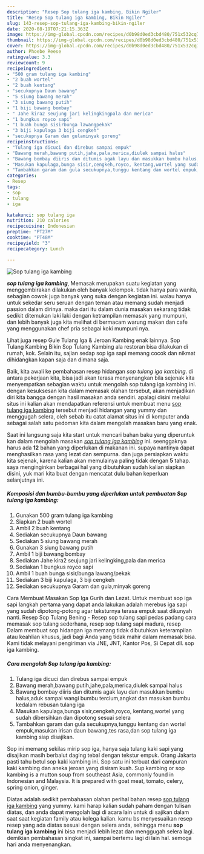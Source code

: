 ```yaml
---
description: "Resep Sop tulang iga kambing, Bikin Ngiler"
title: "Resep Sop tulang iga kambing, Bikin Ngiler"
slug: 143-resep-sop-tulang-iga-kambing-bikin-ngiler
date: 2020-08-19T07:21:15.363Z
image: https://img-global.cpcdn.com/recipes/d0b98d0ed3cbd480/751x532cq70/sop-tulang-iga-kambing-foto-resep-utama.jpg
thumbnail: https://img-global.cpcdn.com/recipes/d0b98d0ed3cbd480/751x532cq70/sop-tulang-iga-kambing-foto-resep-utama.jpg
cover: https://img-global.cpcdn.com/recipes/d0b98d0ed3cbd480/751x532cq70/sop-tulang-iga-kambing-foto-resep-utama.jpg
author: Phoebe Reese
ratingvalue: 3.3
reviewcount: 9
recipeingredient:
- "500 gram tulang iga kambing"
- "2 buah wortel"
- "2 buah kentang"
- "secukupnya Daun bawang"
- "5 siung bawang merah"
- "3 siung bawang putih"
- "1 biji bawang bombay"
- " Jahe kira2 seujung jari kelingkingpala dan merica"
- "1 bungkus royco sapi"
- "1 buah bunga sisirbunga lawangpekak"
- "3 biji kapulaga 3 biji cengkeh"
- "secukupnya Garam dan gulaminyak goreng"
recipeinstructions:
- "Tulang iga dicuci dan direbus sampai empuk"
- "Bawang merah,bawang putih,jahe,pala,merica,diulek sampai halus"
- "Bawang bombay diiris dan ditumis agak layu dan masukkan bumbu halus,aduk sampai wangi bumbu tercium,angkat dan masukan bumbu kedalam rebusan tulang iga"
- "Masukan kapulaga,bunga sisir,cengkeh,royco, kentang,wortel yang sudah dibersihkan dan dipotong sesuai selera"
- "Tambahkan garam dan gula secukupnya,tunggu kentang dan wortel empuk,masukan irisan daun bawang,tes rasa,dan sop tulang iga kambing siap disajikan."
categories:
- Resep
tags:
- sop
- tulang
- iga

katakunci: sop tulang iga 
nutrition: 210 calories
recipecuisine: Indonesian
preptime: "PT27M"
cooktime: "PT48M"
recipeyield: "3"
recipecategory: Lunch

---
```



![Sop tulang iga kambing](https://img-global.cpcdn.com/recipes/d0b98d0ed3cbd480/751x532cq70/sop-tulang-iga-kambing-foto-resep-utama.jpg)

<b><i>sop tulang iga kambing</i></b>, Memasak merupakan suatu kegiatan yang menggembirakan dilakukan oleh banyak kelompok. tidak hanya para wanita, sebagian cowok juga banyak yang suka dengan kegiatan ini. walau hanya untuk sekedar seru seruan dengan teman atau memang sudah menjadi passion dalam dirinya. maka dari itu dalam dunia masakan sekarang tidak sedikit ditemukan laki laki dengan ketrampilan memasak yang mumpuni, dan lebih banyak juga kita melihat di bermacam warung makan dan cafe yang menggunakan chef pria sebagai koki mumpuni nya.

Lihat juga resep Gule Tulang Iga &amp; Jeroan Kambing enak lainnya. Sop Tulang Kambing Bikin Sop Tulang Kambing ala restoran bisa dilakukan di rumah, kok. Selain itu, sajian sedap sop iga sapi memang cocok dan nikmat dihidangkan kapan saja dan dimana saja.

Baik, kita awali ke pembahasan resep hidangan <i>sop tulang iga kambing</i>. di antara pekerjaan kita, bisa jadi akan terasa menyenangkan bila sejenak kita menyempatkan sebagian waktu untuk mengolah sop tulang iga kambing ini. dengan kesuksesan kita dalam memasak olahan tersebut, akan menjadikan diri kita bangga dengan hasil masakan anda sendiri. apalagi disini melalui situs ini kalian akan mendapatkan referensi untuk membuat menu <u>sop tulang iga kambing</u> tersebut menjadi hidangan yang yummy dan menggugah selera, oleh sebab itu catat alamat situs ini di komputer anda sebagai salah satu pedoman kita dalam mengolah masakan baru yang enak.


Saat ini langsung saja kita start untuk mencari bahan baku yang diperuntuk kan dalam mengolah masakan <u><i>sop tulang iga kambing</i></u> ini. seenggaknya harus ada <b>12</b> bahan yang diperlukan di makanan ini. supaya nantinya dapat menghasilkan rasa yang lezat dan sempurna. dan juga persiapkan waktu kita sejenak, karena kalian akan memulainya paling tidak dengan <b>5</b> tahap. saya menginginkan berbagai hal yang dibutuhkan sudah kalian siapkan disini, yuk mari kita buat dengan mencatat dulu bahan keperluan selanjutnya ini.

<!--inarticleads1-->

##### Komposisi dan bumbu-bumbu yang diperlukan untuk pembuatan Sop tulang iga kambing:

1. Gunakan 500 gram tulang iga kambing
1. Siapkan 2 buah wortel
1. Ambil 2 buah kentang
1. Sediakan secukupnya Daun bawang
1. Sediakan 5 siung bawang merah
1. Gunakan 3 siung bawang putih
1. Ambil 1 biji bawang bombay
1. Sediakan  Jahe kira2 seujung jari kelingking,pala dan merica
1. Sediakan 1 bungkus royco sapi
1. Ambil 1 buah bunga sisir/bunga lawang/pekak
1. Sediakan 3 biji kapulaga, 3 biji cengkeh
1. Sediakan secukupnya Garam dan gula,minyak goreng


Cara Membuat Masakan Sop Iga Gurih dan Lezat. Untuk membuat sop iga sapi langkah pertama yang dapat anda lakukan adalah merebus iga sapi yang sudah dipotong-potong agar teksturnya terasa empuk saat dikunyah nanti. Resep Sop Tulang Bening - Resep sop tulang sapi pedas padang cara memasak sop tulang sederhana, resep sop tulang sapi madura, resep Dalam membuat sop hidangan iga memang tidak dibutuhkan keterampilan atau keahlian khusus, jadi bagi Anda yang tidak mahir dalam memasak bisa. Kami tidak melayani pengiriman via JNE, JNT, Kantor Pos, Si Cepat dll. sop iga kambing. 

<!--inarticleads2-->

##### Cara mengolah Sop tulang iga kambing:

1. Tulang iga dicuci dan direbus sampai empuk
1. Bawang merah,bawang putih,jahe,pala,merica,diulek sampai halus
1. Bawang bombay diiris dan ditumis agak layu dan masukkan bumbu halus,aduk sampai wangi bumbu tercium,angkat dan masukan bumbu kedalam rebusan tulang iga
1. Masukan kapulaga,bunga sisir,cengkeh,royco, kentang,wortel yang sudah dibersihkan dan dipotong sesuai selera
1. Tambahkan garam dan gula secukupnya,tunggu kentang dan wortel empuk,masukan irisan daun bawang,tes rasa,dan sop tulang iga kambing siap disajikan.


Sop ini memang sekilas mirip sop iga, hanya saja tulang kaki sapi yang disajikan masih berbalut daging tebal dengan tekstur empuk. Orang Jakarta pasti tahu betul sop kaki kambing ini. Sop satu ini terbuat dari campuran kaki kambing dan aneka jeroan yang disiram kuah. Sup kambing or sop kambing is a mutton soup from southeast Asia, commonly found in Indonesian and Malaysia. It is prepared with goat meat, tomato, celery, spring onion, ginger. 

Diatas adalah sedikit pembahasan olahan perihal bahan resep <u>sop tulang iga kambing</u> yang yummy. kami harap kalian sudah paham dengan tulisan diatas, dan anda dapat mengolah lagi di acara lain untuk di sajikan dalam saat saat kegiatan family atau kolega kalian. kamu bs menyesuaikan resep resep yang ada diatas sesuai dengan selera anda, sehingga menu <b>sop tulang iga kambing</b> ini bisa menjadi lebih lezat dan menggugah selera lagi. demikian pembahasan singkat ini, sampai bertemu lagi di lain hal. semoga hari anda menyenangkan.
